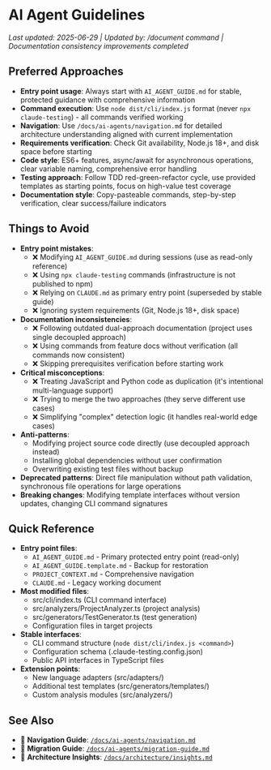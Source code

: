 # AI Agent Guidelines

*Last updated: 2025-06-29 | Updated by: /document command | Documentation consistency improvements completed*

## Preferred Approaches
- **Entry point usage**: Always start with `AI_AGENT_GUIDE.md` for stable, protected guidance with comprehensive information
- **Command execution**: Use `node dist/cli/index.js` format (never `npx claude-testing`) - all commands verified working
- **Navigation**: Use `/docs/ai-agents/navigation.md` for detailed architecture understanding aligned with current implementation
- **Requirements verification**: Check Git availability, Node.js 18+, and disk space before starting
- **Code style**: ES6+ features, async/await for asynchronous operations, clear variable naming, comprehensive error handling
- **Testing approach**: Follow TDD red-green-refactor cycle, use provided templates as starting points, focus on high-value test coverage
- **Documentation style**: Copy-pasteable commands, step-by-step verification, clear success/failure indicators

## Things to Avoid
- **Entry point mistakes**:
  - ❌ Modifying `AI_AGENT_GUIDE.md` during sessions (use as read-only reference)
  - ❌ Using `npx claude-testing` commands (infrastructure is not published to npm)
  - ❌ Relying on `CLAUDE.md` as primary entry point (superseded by stable guide)
  - ❌ Ignoring system requirements (Git, Node.js 18+, disk space)
- **Documentation inconsistencies**:
  - ❌ Following outdated dual-approach documentation (project uses single decoupled approach)
  - ❌ Using commands from feature docs without verification (all commands now consistent)
  - ❌ Skipping prerequisites verification before starting work
- **Critical misconceptions**:
  - ❌ Treating JavaScript and Python code as duplication (it's intentional multi-language support)
  - ❌ Trying to merge the two approaches (they serve different use cases)
  - ❌ Simplifying "complex" detection logic (it handles real-world edge cases)
- **Anti-patterns**: 
  - Modifying project source code directly (use decoupled approach instead)
  - Installing global dependencies without user confirmation
  - Overwriting existing test files without backup
- **Deprecated patterns**: Direct file manipulation without path validation, synchronous file operations for large operations
- **Breaking changes**: Modifying template interfaces without version updates, changing CLI command signatures

## Quick Reference
- **Entry point files**:
  - `AI_AGENT_GUIDE.md` - Primary protected entry point (read-only)
  - `AI_AGENT_GUIDE.template.md` - Backup for restoration
  - `PROJECT_CONTEXT.md` - Comprehensive navigation
  - `CLAUDE.md` - Legacy working document
- **Most modified files**: 
  - src/cli/index.ts (CLI command interface)
  - src/analyzers/ProjectAnalyzer.ts (project analysis)
  - src/generators/TestGenerator.ts (test generation)
  - Configuration files in target projects
- **Stable interfaces**: 
  - CLI command structure (`node dist/cli/index.js <command>`)
  - Configuration schema (.claude-testing.config.json)
  - Public API interfaces in TypeScript files
- **Extension points**: 
  - New language adapters (src/adapters/)
  - Additional test templates (src/generators/templates/)
  - Custom analysis modules (src/analyzers/)

## See Also
- 📖 **Navigation Guide**: [`/docs/ai-agents/navigation.md`](./navigation.md)
- 📖 **Migration Guide**: [`/docs/ai-agents/migration-guide.md`](./migration-guide.md)
- 📖 **Architecture Insights**: [`/docs/architecture/insights.md`](../architecture/insights.md)